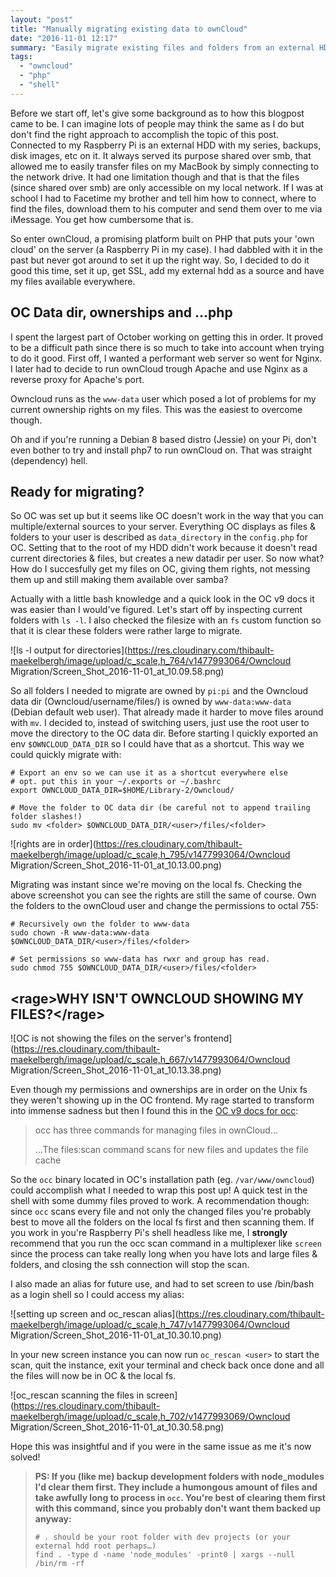 ```yaml
---
layout: "post"
title: "Manually migrating existing data to ownCloud"
date: "2016-11-01 12:17"
summary: "Easily migrate existing files and folders from an external HDD to your ownCloud's data directory"
tags:
  - "owncloud"
  - "php"
  - "shell"
---
```


Before we start off, let's give some background as to how this blogpost came to be. I can imagine lots of people may think the same as I do but don't find the right approach to accomplish the topic of this post.  
Connected to my Raspberry Pi is an external HDD with my series, backups, disk images, etc on it. It always served its purpose shared over smb, that allowed me to easily transfer files on my MacBook by simply connecting to the network drive. It had one limitation though and that is that the files (since shared over smb) are only accessible on my local network. If I was at school I had to Facetime my brother and tell him how to connect, where to find the files, download them to his computer and send them over to me via iMessage. You get how cumbersome that is.

So enter ownCloud, a promising platform built on PHP that puts your 'own cloud' on the server (a Raspberry Pi in my case). I had dabbled with it in the past but never got around to set it up the right way. So, I decided to do it good this time, set it up, get SSL, add my external hdd as a source and have my files available everywhere.

## OC Data dir, ownerships and …php
I spent the largest part of October working on getting this in order. It proved to be a difficult path since there is so much to take into account when trying to do it good. First off, I wanted a performant web server so went for Nginx. I later had to decide to run ownCloud trough Apache and use Nginx as a reverse proxy for Apache's port.

Owncloud runs as the `www-data` user which posed a lot of problems for my current ownership rights on my files. This was the easiest to overcome though.

Oh and if you're running a Debian 8 based distro (Jessie) on your Pi, don't even bother to try and install php7 to run ownCloud on. That was straight (dependency) hell.

## Ready for migrating?
So OC was set up but it seems like OC doesn't work in the way that you can multiple/external sources to your server. Everything OC displays as files & folders to your user is described as `data_directory` in the `config.php` for OC. Setting that to the root of my HDD didn't work because it doesn't read current directories & files, but creates a new datadir per user. So now what? How do I succesfully get my files on OC, giving them rights, not messing them up and still making them available over samba?

Actually with a little bash knowledge and a quick look in the OC v9 docs it was easier than I would've figured. Let's start off by inspecting current folders with `ls -l`. I also checked the filesize with an `fs` custom function so that it is clear these folders were rather large to migrate.

![ls -l output for directories](https://res.cloudinary.com/thibault-maekelbergh/image/upload/c_scale,h_764/v1477993064/Owncloud Migration/Screen_Shot_2016-11-01_at_10.09.58.png)

So all folders I needed to migrate are owned by `pi:pi` and the Owncloud data dir (Owncloud/username/files/) is owned by `www-data:www-data` (Debian default web user). That already made it harder to move files around with `mv`. I decided to, instead of switching users, just use the root user to move the directory to the OC data dir. Before starting I quickly exported an env `$OWNCLOUD_DATA_DIR` so I could have that as a shortcut. This way we could quickly migrate with:

```shell
# Export an env so we can use it as a shortcut everywhere else
# opt. put this in your ~/.exports or ~/.bashrc
export OWNCLOUD_DATA_DIR=$HOME/Library-2/Owncloud/

# Move the folder to OC data dir (be careful not to append trailing folder slashes!)
sudo mv <folder> $OWNCLOUD_DATA_DIR/<user>/files/<folder>
```

![rights are in order](https://res.cloudinary.com/thibault-maekelbergh/image/upload/c_scale,h_795/v1477993064/Owncloud Migration/Screen_Shot_2016-11-01_at_10.13.00.png)

Migrating was instant since we're moving on the local fs. Checking the above screenshot you can see the rights are still the same of course. Own the folders to the ownCloud user and change the permissions to octal 755:

```shell
# Recursively own the folder to www-data
sudo chown -R www-data:www-data $OWNCLOUD_DATA_DIR/<user>/files/<folder>

# Set permissions so www-data has rwxr and group has read.
sudo chmod 755 $OWNCLOUD_DATA_DIR/<user>/files/<folder>
```

## \<rage>WHY ISN'T OWNCLOUD SHOWING MY FILES?\</rage>
![OC is not showing the files on the server's frontend](https://res.cloudinary.com/thibault-maekelbergh/image/upload/c_scale,h_667/v1477993064/Owncloud Migration/Screen_Shot_2016-11-01_at_10.13.38.png)

Even though my permissions and ownerships are in order on the Unix fs they weren't showing up in the OC frontend.
My rage started to transform into immense sadness but then I found this in the [OC v9 docs for occ](https://doc.owncloud.org/server/latest/admin_manual/configuration/server/occ_command.html#file-operations-label):

> occ has three commands for managing files in ownCloud…
>
> …The files:scan command scans for new files and updates the file cache

So the `occ` binary located in OC's installation path (eg. `/var/www/owncloud`) could accomplish what I needed to wrap this post up! A quick test in the shell with some dummy files proved to work. A recommendation though:
since `occ` scans every file and not only the changed files you're probably best to move all the folders on the local fs first and then scanning them. If you work in you're Raspberry Pi's shell headless like me, I **strongly** recommend that you run the occ scan command in a multiplexer like `screen` since the process can take really long when you have lots and large files & folders, and closing the ssh connection will stop the scan.

I also made an alias for future use, and had to set screen to use /bin/bash as a login shell so I could access my alias:

![setting up screen and oc_rescan alias](https://res.cloudinary.com/thibault-maekelbergh/image/upload/c_scale,h_747/v1477993064/Owncloud Migration/Screen_Shot_2016-11-01_at_10.30.10.png)

In your new screen instance you can now run `oc_rescan <user>` to start the scan, quit the instance, exit your terminal and check back once done and all the files will now be in OC & the local fs.

![oc_rescan scanning the files in screen](https://res.cloudinary.com/thibault-maekelbergh/image/upload/c_scale,h_702/v1477993069/Owncloud Migration/Screen_Shot_2016-11-01_at_10.30.58.png)

Hope this was insightful and if you were in the same issue as me it's now solved!

> __PS: If you (like me) backup development folders with node_modules I'd clear them first. They include a humongous amount of files and take awfully long to process in `occ`. You're best of clearing them first with this command, since you probably don't want them backed up anyway:__
>
> ```shell
> # . should be your root folder with dev projects (or your external hdd root perhaps…)
> find . -type d -name 'node_modules' -print0 | xargs --null /bin/rm -rf
> ```

